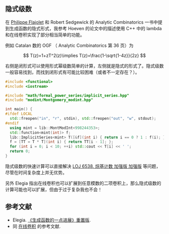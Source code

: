 ## 隐式级数

在 [Philippe Flajolet](http://algo.inria.fr/flajolet/) 和 Robert Sedgewick 的 Analytic Combinatorics 一书中提到生成函数的隐式形式，我参考 Hoeven 的论文中的描述使用 C++ 中的 lambda 和在线卷积实现了部分相当简单的功能。

例如 Catalan 数的 OGF （ Analytic Combinatorics 第 36 页）为

$$
T(z)=1+zT^2(z)\implies T(z)=\frac{1-\sqrt{1-4z}}{2z}
$$

右侧是闭形式可以使用形式幂级数简单的计算，左侧就是隐式的形式了。隐式级数一般容易找到，而找到闭形式有可能比较困难（或者不一定存在？）。

```cpp
#include <functional>
#include <iostream>

#include "math/formal_power_series/implicit_series.hpp"
#include "modint/Montgomery_modint.hpp"

int main() {
#ifdef LOCAL
  std::freopen("in", "r", stdin), std::freopen("out", "w", stdout);
#endif
  using mint = lib::MontModInt<998244353>;
  std::function<mint(int)> f;
  lib::ImplicitSeries<mint> T([&f](int i) { return i == 0 ? 1 : f(i); });
  f = [TT = T * T](int i) { return TT[i - 1]; };
  for (int i = 0; i < 10; ++i) std::cout << T[i] << ' ';
  return 0;
}
```

隐式级数的快速计算可以直接解决 [LOJ 6538. 烷基计数 加强版 加强版](https://loj.ac/p/6538) 等问题，尽管在时间复杂度上并无优势。

另外 Elegia 指出在线卷积也可以扩展到任意模数的二项卷积上，那么隐式级数的计算可能也可以扩展，但由于过于复杂我也不会！

## 参考文献

- Elegia. [《生成函数的一点进展》重置版](https://www.bilibili.com/video/BV1U5411N7Uc).
- 同 [在线卷积](https://hly1204.github.io/library/math/formal_power_series/relaxed_convolution.hpp) 的参考文献.